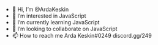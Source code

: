 - 👋 Hi, I’m @ArdaKeskin
- 👀 I’m interested in JavaScript
- 🌱 I’m currently learning JavaScript
- 💞️ I’m looking to collaborate on JavaScript
- 📫 How to reach me Arda Keskin#0249 discord.gg/249

<!---
Lewanch/Lewanch is a ✨ special ✨ repository because its `README.md` (this file) appears on your GitHub profile.
You can click the Preview link to take a look at your changes.
--->
